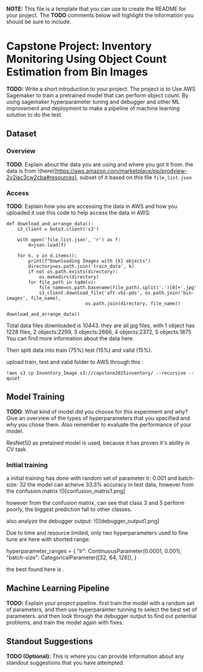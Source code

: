**NOTE:** This file is a template that you can use to create the README for your project. The **TODO** comments below will highlight the information you should be sure to include.

# Capstone Project: Inventory Monitoring Using Object Count Estimation from Bin Images

**TODO:** Write a short introduction to your project.
The project is to Use AWS Sagemaker to train a pretrained model that can perform object count. By using sagemaker hyperparameter tuning and debugger and other ML improvement and deployment to make a pipeline of machine learning solution to do the test. 

## Dataset

### Overview
**TODO**: Explain about the data you are using and where you got it from.
the data is from !(here)[https://aws.amazon.com/marketplace/pp/prodview-2v2jac3cw2cba#resources], subset of it based on this file ```file_list.json``` 

### Access
**TODO**: Explain how you are accessing the data in AWS and how you uploaded it
use this code to help access the data in AWS:
```
def download_and_arrange_data():
    s3_client = boto3.client('s3')

    with open('file_list.json', 'r') as f:
        d=json.load(f)

    for k, v in d.items():
        print(f"Downloading Images with {k} objects")
        directory=os.path.join('train_data', k)
        if not os.path.exists(directory):
            os.makedirs(directory)
        for file_path in tqdm(v):
            file_name=os.path.basename(file_path).split('.')[0]+'.jpg'
            s3_client.download_file('aft-vbi-pds', os.path.join('bin-images', file_name),
                             os.path.join(directory, file_name))

download_and_arrange_data()
```

Total data files downloaded is 10443. they are all jpg files, with 1 object has 1228 files, 2 objects:2299, 3 objects:2666, 4 objects:2372, 5 objects:1875 
You can find more information about the data here.

Then split data into train (75%) test (15%) and valid (15%). 

upload train, test and valid folder to AWS through this :
```
!aws s3 cp Inventory_Image s3://capstone2025inventory/ --recursive --quiet
```


## Model Training
**TODO**: What kind of model did you choose for this experiment and why? Give an overview of the types of hyperparameters that you specified and why you chose them. Also remember to evaluate the performance of your model.

ResNet50 as pretained model is used, because it has proven it's ability in CV task.

### Initial training

a initial training has done with random set of parameter lr: 0.001 and batch-size: 32 
the model can acheive 33.3% accuracy in test data, however from the confusion matrix !()[confusion_matrix1.png]


however from the confusion matrix, can see that class 3 and 5 perform poorly, the biggest prediction fall to other classes.

also analyze the debugger output: !()[debugger_output1.png]


Due to time and resource limited, only two hyperparameters used to fine tune are here with shorted range:

hyperparameter_ranges = {
    "lr": ContinuousParameter(0.0001, 0.001),
    "batch-size": CategoricalParameter([32, 64, 128]),
}

the best found here is .

##


## Machine Learning Pipeline
**TODO:** Explain your project pipeline.
first train the model with a random set of parameters, and then use hyperparamter tunning to select the best set of parameters. and then look through the debugger output to find out potential problems, and train the model again with fixes. 


## Standout Suggestions
**TODO (Optional):** This is where you can provide information about any standout suggestions that you have attempted.
